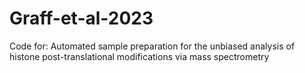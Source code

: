 # Graff-et-al-2023
Code for: Automated sample preparation for the unbiased analysis of histone post-translational modifications via mass spectrometry
